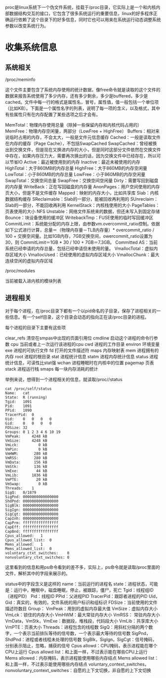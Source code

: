 proc是linux系统下一个伪文件系统，挂载于/proc目录，它实际上是一个和内核内部数据结构交互的接口，它包含了很多系统运行的重要信息，linux的好多程序正确运行依赖了这个目录下的好多信息，同时它也可以用来在系统运行动态调整系统参数以改变系统行为。

收集系统信息
===========

系统相关
--------

/proc/meminfo

这个文件主要包含了系统内存使用的统计数据，像free命令就是读取的这个文件的数据来报告系统使用了多少内存，还有多少剩余，多少是buffered，多少是cached。文件中每一行的格式是属性名，冒号，属性值，值一般包括一个单位项（比如KB）。下面是一个属性名字的列表，说明了每一项的含义，以及格式，其中有些属性只有在内存配置了某些选项之后才会有。

MemTotal：物理内存使用总量（除掉一些保留内存和内核代码占用的）
MemFree：物理内存空闲量，两部分（LowFree + HighFree）
Buffers：相对来说临时占用的内存，不会太大，一般是文件元信息缓存
Cached：一般是读取文件在内存的缓存（Page Cache），不包括SwapCached
SwapCached：曾经被换出到交换文件，但是现在又换进内存的大小，但是同时这部分文件依然在交换文件中存在，如果内存压力大，需要再次换出的话，因为交换文件中已经存在，所以可以节省IO
Active：最近被使用到的内存
Inactive：最近未被使用的内存
HighTotal：大于860MB的内存总量
HighFree：大于860MB的内存空闲量
LowTotal：小于860MB的内存总量
LowFree：小于860MB的内存空闲量
SwapTotal：交换空间总量
SwapFree：交换空间空闲量
Dirty：需要写回到磁盘的内存量
WriteBack：正在写回磁盘的内存量
AnonPages：用户空间使用的内存页大小，但是不是文件缓存
Mapped：映射的内存大小，比如共享库
Slab：内核数据结构缓存
SReclaimable：Slab的一部分，能被回收再利用的
SUnreclaim：Slab的一部分，不能回收再利用
KernelStack：内核栈使用的大小
PageTables：页表使用的大小
NFS Unstable：网络文件系统来的数据，但还未写入到固定存储
Bounce：块设备使用的缓冲区
WritebackTmp：FUSE使用的临时写回缓冲区
CommitLimit：系统能分配的内存上限，由参数vm.overcommit_ratio控制。依据如下公式进行计算，总量＝（物理内存量－TLB内存量）* overcommit_ratio / 100 + 交换空间量。比如1GB内存，7GB交换空间，owercommit_ratio设置为30，则
CommitLimit＝1GB * 30 / 100 + 7GB＝7.3GB。
Committed AS：当前系统已经申请的内存总量，包括已经申请但未使用的量。
VmallocTotal：虚拟内存区域大小
VmallocUsed：已经使用的虚拟内存区域大小
VmallocChunk：最大连续空闲的虚拟内存区域


/proc/modules

当前被载入进内核的模块列表

进程相关
--------

对于每个进程，在/proc目录下都有一个以pid命名的子目录，保存了进程相关的一些信息。有一个self目录，这个目录会动态的指向正在读/proc目录的进程。

每个进程的目录下主要有这些项

clear_refs	清空在smpas中出现的页面引用位
cmdline		启动这个进程的命令行参数
cpu			当前或者上一次运行该进程的cpu
cwd			进程的工作目录
environ		环境变量
exe			进程的可执行文件
fd			打开的文件描述符
maps		内存映射表
mem			进程拥有的内存
root		进程的根目录
stat		进程统计信息
statm		进程内存统计信息
status		进程统计信息，可读性比stat强
wchan		进程睡眠时在内核中的位置
pagemap		页表
stack		进程运行栈
smaps		每一块内存消耗的统计

举例来说，想得到一个进程相关的信息，就读取/proc/<PID>/status

	cat /proc/self/status
	Name:	cat
	State:	R (running)
	Tgid:	1091
	Pid:	1091
	PPid:	1090
	TracerPid:	0
	Uid:	0	0	0	0
	Gid:	0	0	0	0
	FDSize:	32
	Groups:	0 1 2 3 4 6 10 19 
	VmPeak:	    4248 kB
	VmSize:	    4248 kB
	VmLck:	       0 kB
	VmPin:	       0 kB
	VmHWM:	     280 kB
	VmRSS:	     280 kB
	VmData:	     156 kB
	VmStk:	     136 kB
	VmExe:	      44 kB
	VmLib:	    1836 kB
	VmPTE:	      20 kB
	VmSwap:	       0 kB
	Threads:	1
	SigQ:	0/1879
	SigPnd:	0000000000000000
	ShdPnd:	0000000000000000
	SigBlk:	0000000000000000
	SigIgn:	0000000000000000
	SigCgt:	0000000000000000
	CapInh:	0000000000000000
	CapPrm:	ffffffffffffffff
	CapEff:	ffffffffffffffff
	CapBnd:	ffffffffffffffff
	Cpus_allowed:	1
	Cpus_allowed_list:	0
	Mems_allowed:	1
	Mems_allowed_list:	0
	voluntary_ctxt_switches:	0
	nonvoluntary_ctxt_switches:	0

这里看到的信息和用ps命令看到的差不多，实际上，ps命令就是读取/proc里面的文件，解析其中的字段来展示的。

status中的字段含义是这样的
name：当前运行的进程名
state：进程状态，可能是：运行中，睡眠中，磁盘睡眠，停止，被跟踪，僵尸，死亡
Tgid：线程组ID（进程PID）
Pid：线程ID
PPid：父进程PID
TracerPid：跟踪者进程的PID
Uid，Gid：真实的，有效的，文件系统的用户标识和组标识
FDSize：当前使用的文件描述符数目
Group：
VmPeak：用到的虚拟内存最大值
VmSize：虚拟内存大小
VmLck：锁住的内存大小
VmHWM：最大常驻内存大小
VmRSS： 常驻内存大小
VmData，VmStk，VmExe：数据段，堆栈段，代码段大小
VmLib：共享库大小
VmPTE：页表大小
Threads：进程包含的线程数
SigQ：用斜杠分隔的两个数字，一个表示当前排队等待的信号数，一个表示最大等待的信号数
SigPnd，ShdPnd：进程或者线程未处理的信号数
SigBlk，SigIgn，SigCgt：信号掩码，分别表示阻止，忽略，捕获的信号
Cpus allowd：CPU掩码，表示进程能在哪个CPU上运行
Cpus allowd list：和上面一样，不过表示能在哪些CPU上运行
Mems allowed：内存掩码，表示进程能使用哪些内存结点
Mems allowed list：和上面一样，不过表示能使用哪些内存结点
voluntary_context_switches，nonvoluntary_context_switches：自愿的上下文切换，非自愿的上下文切换


